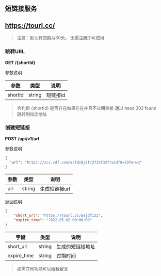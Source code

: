 ## 短链接服务

## https://tourl.cc/

> 注意：默认有效期为30天。 无需注册即可使用 



### 跳转URL
__GET__ __/{shortId}__

参数说明

|参数|类型|说明|
|---|---|---|
|shortId|string|短链接id|

> 会判断 {shortId} 是否存在如果存在并且不过期直接 通过 head 302 found 跳转到指定地址

### 创建短链接
__POST__ __/api/v1/url__

参数说明
```json
{
  "url": "https://xcv.cdf.com/asfdi8j2f/2f23f32f?asdf8=23ferwq"
}
```
|参数|类型|说明|
|---|----|---|
|url|string|生成短链接url|

返回说明
```json
{
    "short_url": "https://tourl.cc/asjdfi32",
    "expire_time": "2022-05-02 00:00:00"
}
```
| 字段 | 类型 | 说明 |
|-----|------|-----|
|short_url|string|生成的短链接地址|
|expire_time|string|过期时间|


> 如需其他功能可以给我留言
